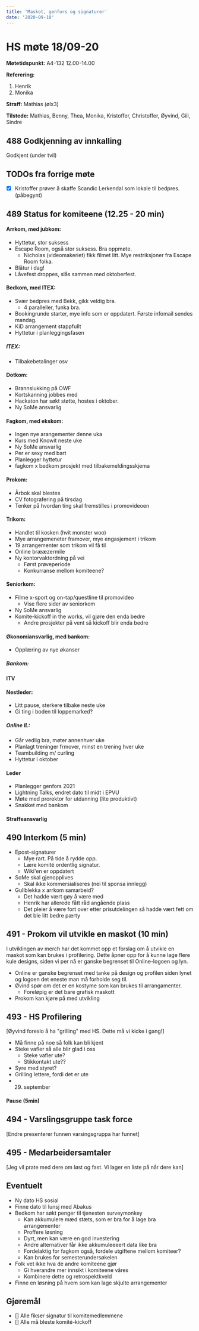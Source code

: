 ```yaml
---
title: 'Maskot, genfors og signaturer'
date: '2020-09-18'
---
```


# HS møte 18/09-20  

**Møtetidspunkt:** A4-132 12.00-14.00  

**Referering:**  

1. Henrik  
2. Monika  

**Straff:**   Mathias (ølx3)

**Tilstede:**   Mathias, Benny, Thea, Monika, Kristoffer, Christoffer, Øyvind, Giil, Sindre

## 488 Godkjenning av innkalling
Godkjent (under tvil)

## TODOs fra forrige møte
- [x] Kristoffer prøver å skaffe Scandic Lerkendal som lokale til bedpres.
(påbegynt)

## 489 Status for komiteene (12.25 - 20 min)

#### Arrkom, med jubkom:   
- Hyttetur, stor suksess
- Escape Room, også stor suksess. Bra oppmøte. 
    - Nicholas (videomakeriet) fikk filmet litt. Mye restriksjoner fra Escape Room folka. 
- Blåtur i dag!
- Låvefest droppes, slås sammen med oktoberfest. 

#### Bedkom, med ITEX:
- Svær bedpres med Bekk, gikk veldig bra. 
    - 4 paralleller, funka bra.
- Bookingrunde starter, mye info som er oppdatert. Første infomail sendes mandag.
- KiD arrangement stappfullt
- Hyttetur i planleggingsfasen

##### ITEX: 
- Tilbakebetalinger osv 

#### Dotkom:
- Brannslukking på OWF
- Kortskanning jobbes med
- Hackaton har søkt støtte, hostes i oktober. 
- Ny SoMe ansvarlig

#### Fagkom, med ekskom:
- Ingen nye arangementer denne uka
- Kurs med Knowit neste uke
- Ny SoMe ansvarlig
- Per er sexy med bart
- Planlegger hyttetur
- fagkom x bedkom prosjekt med tilbakemeldingsskjema

#### Prokom: 
- Årbok skal blestes
- CV fotografering på tirsdag
- Tenker på hvordan ting skal fremstilles i promovideoen

#### Trikom:
- Handlet til kosken (hvit monster woo)
- Mye arrangemeneter framover, mye engasjement i trikom
- 19 arrangementer som trikom vil få til
- Online brææzermile 
- Ny kontorvaktordning på vei
    - Først prøveperiode
    - Konkurranse mellom komiteene?


#### Seniorkom:
- Filme x-sport og on-tap/questline til promovideo
    - Vise flere sider av seniorkom
- Ny SoMe ansvarlig
- Komite-kickoff in the works, vil gjøre den enda bedre
    - Andre prosjekter på vent så kickoff blir enda bedre


#### Økonomiansvarlig, med bankom:  
- Opplæring av nye økanser


##### Bankom:


#### ITV


#### Nestleder:
- Litt pause, sterkere tilbake neste uke
- Gi ting i boden til loppemarked?


##### Online IL:  
- Går vedlig bra, møter annenhver uke
- Planlagt treninger frmover, minst en trening hver uke
- Teambuilding m/ curling
- Hyttetur i oktober


#### Leder  
- Planlegger genfors 2021 
- Lightning Talks, endret dato til midt i EPVU
- Møte med prorektor for utdanning (lite produktivt)
- Snakket med bankom

#### Straffeansvarlig  

## 490 Interkom (5 min)
- Epost-signaturer
    - Mye rart. På tide å rydde opp. 
    - Lære komité ordentlig signatur. 
    - Wiki'en er oppdatert
- SoMe skal gjenopplives
    - Skal ikke kommersialiseres (nei til sponsa innlegg)
- Gullblekka x arrkom samarbeid?
    - Det hadde vært gøy å være med 
    - Henrik har allerede fått råd angående plass 
    - Det pleier å være fort over etter prisutdelingen så hadde vært fett om det ble litt bedre pærty 

## 491 - Prokom vil utvikle en maskot (10 min)
I utviklingen av merch har det kommet opp et forslag om å utvikle en maskot som kan brukes i profilering. Dette åpner opp for å kunne lage flere kule designs, siden vi per nå er ganske begrenset til Online-logoen og lyn. 

- Online er ganske begrenset med tanke på design og profilen siden lynet og logoen det eneste man må forholde seg til. 
- Øvind spør om det er en kostyme som kan brukes til arrangamenter. 
    - Foreløpig er det bare grafisk maskott 
- Prokom kan kjøre på med utvikling

## 493 - HS Profilering
[Øyvind foreslo å ha "grilling" med HS. Dette må vi kicke i gang!]

- Må finne på noe så folk kan bli kjent
- Steke vafler så alle blir glad i oss
    - Steke vafler ute?
    - Stikkontakt ute??
- Syre med styret?
- Grilling lettere, fordi det er ute
- 29. september

#### Pause (5min) 

## 494 - Varslingsgruppe task force
[Endre presenterer funnen varsingsgruppa har funnet]

## 495 - Medarbeidersamtaler
[Jeg vil prate med dere om løst og fast. Vi lager en liste på når dere kan]
 

## Eventuelt
- Ny dato HS sosial
- Finne dato til lunsj med Abakus
- Bedkom har søkt penger til tjenesten surveymonkey
    - Kan akkumulere mæd stæts, som er bra for å lage bra arrangementer
    - Proffere løsning
    - Dyrt, men kan være en god investering
    - Andre alternativer får ikke akkumuleeeert data like bra
    - Fordelaktig for fagkom også, fordele utgiftene mellom komiteer?
    - Kan brukes for semesterundersøkelen
- Folk vet ikke hva de andre komiteene gjør
    - Gi hverandre mer innsikt i komiteene våres
    - Kombinere dette og retrospektkveld
- Finne en løsning på hvem som kan lage skjulte arrangementer

## Gjøremål


- [] Alle fikser signatur til komitemedlemmene
- [] Alle må bleste komité-kickoff
